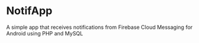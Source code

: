 # NotifApp
A simple app that receives notifications from Firebase Cloud Messaging for Android using PHP and MySQL
